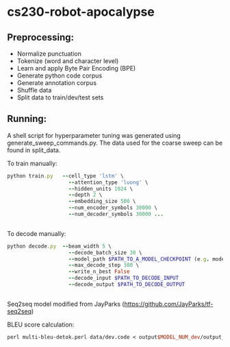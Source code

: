 # cs230-robot-apocalypse

## Preprocessing: 
- Normalize punctuation
- Tokenize (word and character level)
- Learn and apply Byte Pair Encoding (BPE)
- Generate python code corpus
- Generate annotation corpus
- Shuffle data
- Split data to train/dev/test sets

## Running: 
A shell script for hyperparameter tuning was generated using generate_sweep_commands.py. The data used for the coarse sweep can be found in split_data.

To train manually:
```ruby
python train.py   --cell_type 'lstm' \ 
                    --attention_type 'luong' \
                    --hidden_units 1024 \
                    --depth 2 \
                    --embedding_size 500 \
                    --num_encoder_symbols 30000 \
                    --num_decoder_symbols 30000 ...
                    
```

To decode manually: 
```ruby
python decode.py  --beam_width 5 \
                    --decode_batch_size 30 \
                    --model_path $PATH_TO_A_MODEL_CHECKPOINT (e.g. model/translate.ckpt-100) \
                    --max_decode_step 300 \
                    --write_n_best False
                    --decode_input $PATH_TO_DECODE_INPUT
                    --decode_output $PATH_TO_DECODE_OUTPUT
                    
```
Seq2seq model modified from JayParks (https://github.com/JayParks/tf-seq2seq)

BLEU score calculation: 
```perl
perl multi-bleu-detok.perl data/dev.code < output$MODEL_NUM_dev/output_train_$BEAM_WIDTH
```
